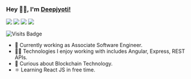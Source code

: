 

### Hey 👋🏽, I'm [Deepjyoti!](https://deepjyotiroy.live) 

[<img src="https://img.shields.io/badge/twitter-%231DA1F2.svg?&style=for-the-badge&logo=twitter&logoColor=white" />](https://twitter.com/de_coder_079) [<img src="https://img.shields.io/badge/linkedin-%230077B5.svg?&style=for-the-badge&logo=linkedin&logoColor=white" />](https://www.linkedin.com/in/deepjyoti-roy-079/) [<img src = "https://img.shields.io/badge/instagram-%23E4405F.svg?&style=for-the-badge&logo=instagram&logoColor=white">](https://www.instagram.com/de_coder_079/) [<img src = "https://img.shields.io/badge/facebook-%231877F2.svg?&style=for-the-badge&logo=facebook&logoColor=white">](https://www.facebook.com/deepjyoti.roy.169) 

![Visits Badge](https://badges.pufler.dev/visits/deepjyotiroy079/deepjyotiroy079) 

- 💼 Currently working as Associate Software Engineer.
- 👨‍💻 Technologies I enjoy working with includes Angular, Express, REST APIs.
- 🧐 Curious about Blockchain Technology.
- ⚛️ Learning React JS in free time.

